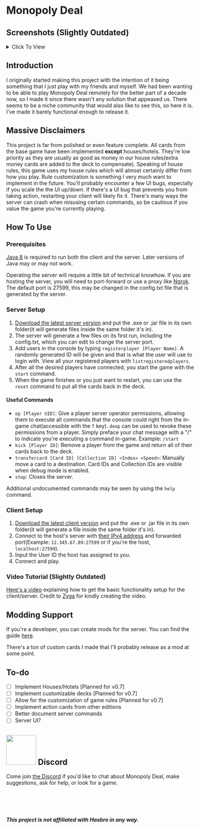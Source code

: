 # Monopoly Deal

## Screenshots (Slightly Outdated)

<details>
  <summary>Click To View</summary>
  <img src="https://i.imgur.com/LOzbxPM.png">
  <img src="https://i.imgur.com/riEtxI9.png">
  <img src="https://i.imgur.com/55eDAzy.png">
  <img src="https://i.imgur.com/PReVrNn.png">
  <img src="https://i.imgur.com/xuIQRYO.png">
  <img src="https://i.imgur.com/tH9nKLW.png">
</details>

## Introduction

I originally started making this project with the intention of it being something that I just play with my friends and myself. We had been wanting to be able to play Monopoly Deal remotely for the better part of a decade now, so I made it since there wasn't any solution that appeased us. There seems to be a niche community that would also like to see this, so here it is. I've made it barely functional enough to release it.

## Massive Disclaimers

This project is far from polished or even feature complete. All cards from the base game have been implemented **except** houses/hotels. They're low priority as they are usually as good as money in our house rules(extra money cards are added to the deck to compensate). Speaking of house rules, this game uses my house rules which will almost certainly differ from how you play. Rule customization is something I very much want to implement in the future. You'll probably encounter a few UI bugs, especially if you scale the the UI up/down. If there's a UI bug that prevents you from taking action, restarting your client will likely fix it. There's many ways the server can crash when misusing certain commands, so be cautious if you value the game you're currently playing.

## How To Use

### Prerequisites

[Java 8](https://java.com/en/download/) is required to run both the client and the server. Later versions of Java may or may not work.

Operating the server will require a little bit of technical knowhow. If you are hosting the server, you will need to port-forward or use a proxy like [Ngrok](https://ngrok.com/). The default port is 27599, this may be changed in the config.txt file that is generated by the server.

### Server Setup

1. [Download the latest server version](https://github.com/OldManAlpha/Monopoly-Deal/releases) and put the .exe or .jar file in its own folder(it will generate files inside the same folder it's in).
2. The server will generate a few files on its first run, including the config.txt, which you can edit to change the server port.
3. Add users in the console by typing `registerplayer [Player Name]`. A randomly generated ID will be given and that is what the user will use to login with. View all your registered players with `listregisteredplayers`.
4. After all the desired players have connected, you start the game with the `start` command.
5. When the game finishes or you just want to restart, you can use the `reset` command to put all the cards back in the deck.

#### Useful Commands

- `op [Player UID]`: Give a player server operator permissions, allowing them to execute all commands that the console could right from the in-game chat(accessible with the `T` key). `deop` can be used to revoke these permissions from a player. Simply preface your chat message with a "/" to indicate you're executing a command in-game. Example: `/start`
- `kick [Player ID]`: Remove a player from the game and return all of their cards back to the deck.
- `transfercard [Card ID] [Collection ID] <Index> <Speed>`: Manually move a card to a destination. Card IDs and Collection IDs are visible when debug mode is enabled.
- `stop`: Closes the server.

Additional undocumented commands may be seen by using the `help` command.

### Client Setup

1. [Download the latest client version](https://github.com/OldManAlpha/Monopoly-Deal/releases) and put the .exe or .jar file in its own folder(it will generate a file inside the same folder it's in).
2. Connect to the host's server with [their IPv4 address](https://whatismyipaddress.com/) and forwarded port(Example: `12.345.67.89:27599` or if you're the host, `localhost:27599`).
3. Input the User ID the host has assigned to you.
4. Connect and play.

### Video Tutorial (Slightly Outdated)

[Here's a video](https://www.youtube.com/watch?v=GaBYbJwyJLY) explaining how to get the basic functionality setup for the client/server. Credit to [Zyga](https://www.youtube.com/channel/UCYMOaG7Eqq1jr1-i8m48fMw) for kindly creating the video.

## Modding Support

If you're a developer, you can create mods for the server. You can find the guide [here](https://github.com/OldManAlpha/Monopoly-Deal/wiki/Modding-Guide).

There's a ton of custom cards I made that I'll probably release as a mod at some point.

## To-do

- [ ] Implement Houses/Hotels [Planned for v0.7]
- [ ] Implement customizable decks [Planned for v0.7]
- [ ] Allow for the customization of game rules [Planned for v0.7]
- [ ] Implement action cards from other editions
- [ ] Better document server commands
- [ ] Server UI?

## <img src="https://discord.com/assets/2c21aeda16de354ba5334551a883b481.png" width="80" height="80"> Discord

Come join [the Discord](https://discord.gg/9dKvSguVM4) if you'd like to chat about Monopoly Deal, make suggestions, ask for help, or look for a game.

<br><br><br><br>***This project is not affiliated with Hasbro in any way.***
